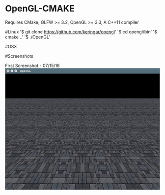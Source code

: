# OpenGL-CMAKE

Requires CMake, GLFW >= 3.2, OpenGL >= 3.3, A C++11 compiler

#Linux
'$ git clone https://github.com/keringar/opengl'
'$ cd opengl/bin'
'$ cmake ..'
'$ ./OpenGL'

#OSX


#Screenshots

First Screenshot - 07/15/16
![Alt text](screenshots/First.png?raw=true "First screenshot")
